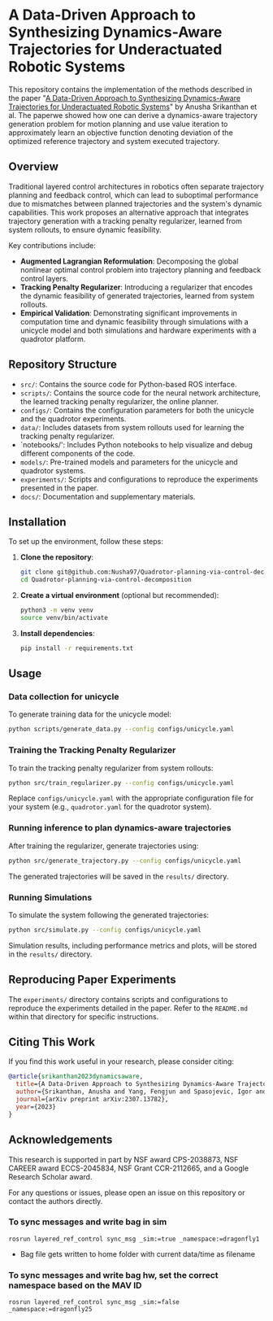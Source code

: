 # A Data-Driven Approach to Synthesizing Dynamics-Aware Trajectories for Underactuated Robotic Systems

This repository contains the implementation of the methods described in the paper "[A Data-Driven Approach to Synthesizing Dynamics-Aware Trajectories for Underactuated Robotic Systems](https://arxiv.org/abs/2307.13782)" by Anusha Srikanthan et al. The paperwe showed how one can derive a dynamics-aware trajectory generation problem for motion planning and use value iteration to approximately learn an objective function denoting deviation of the optimized reference trajectory and system executed trajectory. 

## Overview

Traditional layered control architectures in robotics often separate trajectory planning and feedback control, which can lead to suboptimal performance due to mismatches between planned trajectories and the system's dynamic capabilities. This work proposes an alternative approach that integrates trajectory generation with a tracking penalty regularizer, learned from system rollouts, to ensure dynamic feasibility.

Key contributions include:

- **Augmented Lagrangian Reformulation**: Decomposing the global nonlinear optimal control problem into trajectory planning and feedback control layers.
- **Tracking Penalty Regularizer**: Introducing a regularizer that encodes the dynamic feasibility of generated trajectories, learned from system rollouts.
- **Empirical Validation**: Demonstrating significant improvements in computation time and dynamic feasibility through simulations with a unicycle model and both simulations and hardware experiments with a quadrotor platform.

## Repository Structure

- `src/`: Contains the source code for Python-based ROS interface.
- `scripts/`: Contains the source code for the neural network architecture, the learned tracking penalty regularizer, the online planner.
- `configs/`: Contains the configuration parameters for both the unicycle and the quadrotor experiments.
- `data/`: Includes datasets from system rollouts used for learning the tracking penalty regularizer.
- `notebooks/': Includes Python notebooks to help visualize and debug different components of the code.
- `models/`: Pre-trained models and parameters for the unicycle and quadrotor systems.
- `experiments/`: Scripts and configurations to reproduce the experiments presented in the paper.
- `docs/`: Documentation and supplementary materials.

## Installation

To set up the environment, follow these steps:

1. **Clone the repository**:
   ```bash
   git clone git@github.com:Nusha97/Quadrotor-planning-via-control-decomposition.git
   cd Quadrotor-planning-via-control-decomposition
   ```

2. **Create a virtual environment** (optional but recommended):
   ```bash
   python3 -m venv venv
   source venv/bin/activate
   ```

3. **Install dependencies**:
   ```bash
   pip install -r requirements.txt
   ```

## Usage

### Data collection for unicycle

To generate training data for the unicycle model:
```bash
python scripts/generate_data.py --config configs/unicycle.yaml
```

### Training the Tracking Penalty Regularizer

To train the tracking penalty regularizer from system rollouts:

```bash
python src/train_regularizer.py --config configs/unicycle.yaml
```

Replace `configs/unicycle.yaml` with the appropriate configuration file for your system (e.g., `quadrotor.yaml` for the quadrotor system).

### Running inference to plan dynamics-aware trajectories

After training the regularizer, generate trajectories using:

```bash
python src/generate_trajectory.py --config configs/unicycle.yaml
```

The generated trajectories will be saved in the `results/` directory.

### Running Simulations

To simulate the system following the generated trajectories:

```bash
python src/simulate.py --config configs/unicycle.yaml
```

Simulation results, including performance metrics and plots, will be stored in the `results/` directory.

## Reproducing Paper Experiments

The `experiments/` directory contains scripts and configurations to reproduce the experiments detailed in the paper. Refer to the `README.md` within that directory for specific instructions.

## Citing This Work

If you find this work useful in your research, please consider citing:

```bibtex
@article{srikanthan2023dynamicsaware,
  title={A Data-Driven Approach to Synthesizing Dynamics-Aware Trajectories for Underactuated Robotic Systems},
  author={Srikanthan, Anusha and Yang, Fengjun and Spasojevic, Igor and Thakur, Dinesh and Kumar, Vijay and Matni, Nikolai},
  journal={arXiv preprint arXiv:2307.13782},
  year={2023}
}
```

## Acknowledgements

This research is supported in part by NSF award CPS-2038873, NSF CAREER award ECCS-2045834, NSF Grant CCR-2112665, and a Google Research Scholar award.

For any questions or issues, please open an issue on this repository or contact the authors directly.

### To sync messages and write bag in sim
`rosrun layered_ref_control sync_msg _sim:=true _namespace:=dragonfly1`

  * Bag file gets written to home folder with current data/time as filename

### To sync messages and write bag hw, set the correct namespace based on the MAV ID
`rosrun layered_ref_control sync_msg _sim:=false _namespace:=dragonfly25`
